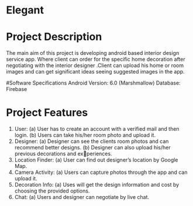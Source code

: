 # Elegant

# Project Description
The main aim of this project is developing android based interior design
service app. Where client can order for the specific home decoration after
negotiating with the interior designer .Client can upload his home or room
images and can get significant ideas seeing suggested images in the app.

#Software Specifications
Android Version: 6.0 (Marshmallow)
Database: Firebase

# Project Features
1. User:
(a) User has to create an account with a verified mail and then
login.
(b) Users can take his/her room photo and upload it.
2. Designer:
(a) Designer can see the clients room photos and can recommend
better designs.
(b) Designer can also upload his/her previous decorations and experiences.
3. Location Finder:
(a) User can find out designer’s location by Google Map.
4. Camera Activity:
(a) Users can capture photos through the app and can upload it.
5. Decoration Info:
(a) Uses will get the design information and cost by choosing the
provided options.
6. Chat:
(a) Users and designer can negotiate by live chat.
